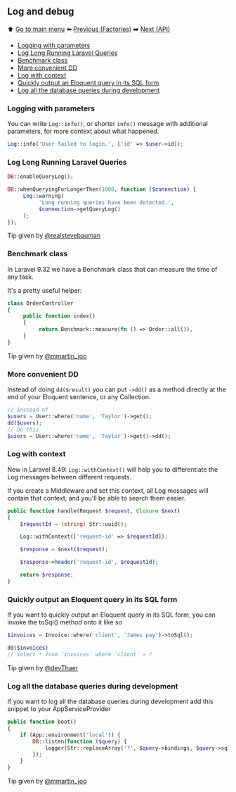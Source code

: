 ## Log and debug

⬆️ [Go to main menu](README.md#Laravel-Tips-and-Tricks) ⬅️ [Previous (Factories)](factories.md) ➡️ [Next (API)](api.md)

- [Logging with parameters](#logging-with-parameters)
- [Log Long Running Laravel Queries](#log-long-running-laravel-queries)
- [Benchmark class](#benchmark-class)
- [More convenient DD](#more-convenient-dd)
- [Log with context](#log-with-context)
- [Quickly output an Eloquent query in its SQL form](#quickly-output-an-eloquent-query-in-its-sql-form)
- [Log all the database queries during development](#log-all-the-database-queries-during-development)

### Logging with parameters

You can write `Log::info()`, or shorter `info()` message with additional parameters, for more context about what happened.

```php
Log::info('User failed to login.', ['id' => $user->id]);
```

### Log Long Running Laravel Queries

```php
DB::enableQueryLog();

DB::whenQueryingForLongerThen(1000, function ($connection) {
     Log::warning(
          'Long running queries have been detected.',
          $connection->getQueryLog()
     );
});
```

Tip given by [@realstevebauman](https://twitter.com/realstevebauman/status/1576980397552185344)

### Benchmark class

In Laravel 9.32 we have a Benchmark class that can measure the time of any task.

It's a pretty useful helper:
```php
class OrderController
{
     public function index()
     {
          return Benchmark::measure(fn () => Order::all()),
     }
}
```

Tip given by [@mmartin_joo](https://twitter.com/mmartin_joo/status/1583096196494553088)

### More convenient DD

Instead of doing `dd($result)` you can put `->dd()` as a method directly at the end of your Eloquent sentence, or any Collection.

```php
// Instead of
$users = User::where('name', 'Taylor')->get();
dd($users);
// Do this
$users = User::where('name', 'Taylor')->get()->dd();
```

### Log with context

New in Laravel 8.49: `Log::withContext()` will help you to differentiate the Log messages between different requests.

If you create a Middleware and set this context, all Log messages will contain that context, and you'll be able to search them easier.

```php
public function handle(Request $request, Closure $next)
{
    $requestId = (string) Str::uuid();

    Log::withContext(['request-id' => $requestId]);

    $response = $next($request);

    $response->header('request-id', $requestId);

    return $response;
}
```

### Quickly output an Eloquent query in its SQL form

If you want to quickly output an Eloquent query in its SQL form, you can invoke the toSql() method onto it like so

```php
$invoices = Invoice::where('client', 'James pay')->toSql();

dd($invoices)
// select * from `invoices` where `client` = ?
```

Tip given by [@devThaer](https://twitter.com/devThaer/status/1438816135881822210)

### Log all the database queries during development

If you want to log all the database queries during development add this snippet to your AppServiceProvider

```php
public function boot()
{
    if (App::environment('local')) {
        DB::listen(function ($query) {
            logger(Str::replaceArray('?', $query->bindings, $query->sql));
        });
    }
}
```

Tip given by [@mmartin_joo](https://twitter.com/mmartin_joo/status/1473262634405449730)

